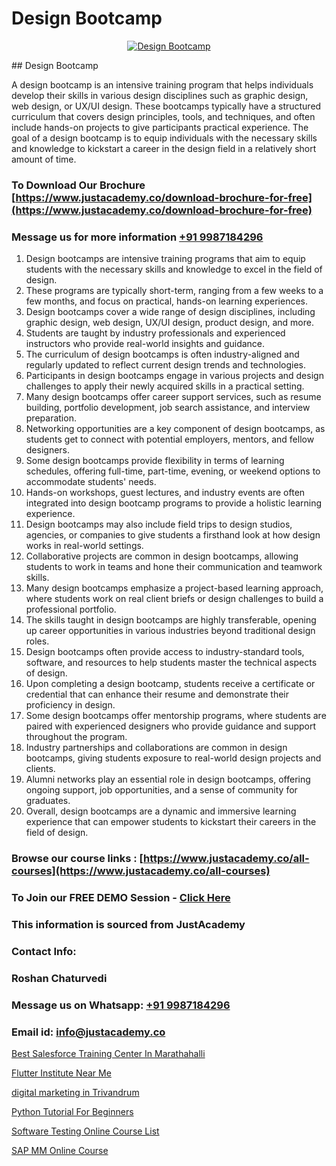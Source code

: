 # Design Bootcamp

<p align="center">
  <a href="https://justacademy.co/all-courses">
    <img src="https://i.ibb.co/P5KtSQ2/ui-ux.png" alt="Design Bootcamp">
  </a>
</p>
## Design Bootcamp

A design bootcamp is an intensive training program that helps individuals develop their skills in various design disciplines such as graphic design, web design, or UX/UI design. These bootcamps typically have a structured curriculum that covers design principles, tools, and techniques, and often include hands-on projects to give participants practical experience. The goal of a design bootcamp is to equip individuals with the necessary skills and knowledge to kickstart a career in the design field in a relatively short amount of time.
### To Download Our Brochure [https://www.justacademy.co/download-brochure-for-free](https://www.justacademy.co/download-brochure-for-free)
### Message us for more information [+91 9987184296](https://api.whatsapp.com/send?phone=919987184296)
1) Design bootcamps are intensive training programs that aim to equip students with the necessary skills and knowledge to excel in the field of design.
2) These programs are typically short-term, ranging from a few weeks to a few months, and focus on practical, hands-on learning experiences.
3) Design bootcamps cover a wide range of design disciplines, including graphic design, web design, UX/UI design, product design, and more.
4) Students are taught by industry professionals and experienced instructors who provide real-world insights and guidance.
5) The curriculum of design bootcamps is often industry-aligned and regularly updated to reflect current design trends and technologies.
6) Participants in design bootcamps engage in various projects and design challenges to apply their newly acquired skills in a practical setting.
7) Many design bootcamps offer career support services, such as resume building, portfolio development, job search assistance, and interview preparation.
8) Networking opportunities are a key component of design bootcamps, as students get to connect with potential employers, mentors, and fellow designers.
9) Some design bootcamps provide flexibility in terms of learning schedules, offering full-time, part-time, evening, or weekend options to accommodate students' needs.
10) Hands-on workshops, guest lectures, and industry events are often integrated into design bootcamp programs to provide a holistic learning experience.
11) Design bootcamps may also include field trips to design studios, agencies, or companies to give students a firsthand look at how design works in real-world settings.
12) Collaborative projects are common in design bootcamps, allowing students to work in teams and hone their communication and teamwork skills.
13) Many design bootcamps emphasize a project-based learning approach, where students work on real client briefs or design challenges to build a professional portfolio.
14) The skills taught in design bootcamps are highly transferable, opening up career opportunities in various industries beyond traditional design roles.
15) Design bootcamps often provide access to industry-standard tools, software, and resources to help students master the technical aspects of design.
16) Upon completing a design bootcamp, students receive a certificate or credential that can enhance their resume and demonstrate their proficiency in design.
17) Some design bootcamps offer mentorship programs, where students are paired with experienced designers who provide guidance and support throughout the program.
18) Industry partnerships and collaborations are common in design bootcamps, giving students exposure to real-world design projects and clients.
19) Alumni networks play an essential role in design bootcamps, offering ongoing support, job opportunities, and a sense of community for graduates.
20) Overall, design bootcamps are a dynamic and immersive learning experience that can empower students to kickstart their careers in the field of design.

### Browse our course links : [https://www.justacademy.co/all-courses](https://www.justacademy.co/all-courses) 
### To Join our FREE DEMO Session - [Click Here](https://www.justacademy.co/register-for-course-demo)


### This information is sourced from JustAcademy
### Contact Info:
### Roshan Chaturvedi
### Message us on Whatsapp: [+91 9987184296](https://api.whatsapp.com/send?phone=919987184296)
### Email id: [info@justacademy.co](mailto:info@justacademy.co)
                
[Best Salesforce Training Center In Marathahalli](https://www.linkedin.com/pulse/best-salesforce-training-center-marathahalli-justacademy-leicester-7ifte?trackingId=9CzfSmkoTsqbxeOn%2BeL%2BGA%3D%3D&lipi=urn%3Ali%3Apage%3Ad_flagship3_company_admin%3BIzRPuTOMRFCGaj50%2BCRC7g%3D%3D)

[Flutter Institute Near Me](https://www.linkedin.com/pulse/flutter-institute-near-me-justacademy-kw86c/)

[digital marketing in Trivandrum](https://medium.com/@ranemanish460/digital-marketing-in-trivandrum-4a8c151e9ef6)

[Python Tutorial For Beginners](https://medium.com/@roneet705/python-tutorial-for-beginners-eb5f9c0eb75f)

[Software Testing Online Course List](https://justacademyin.github.io/justacademy/software-testing-online-course-list)

[SAP MM Online Course](https://justacademyin.github.io/Articles/SAP-MM-Online-Course)

